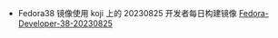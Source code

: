 + Fedora38 镜像使用 koji 上的 20230825 开发者每日构建镜像 [Fedora-Developer-38-20230825](http://fedora.riscv.rocks/kojifiles/work/tasks/5889/1465889/Fedora-Developer-38-20230825.n.0-sda.raw.xz)

